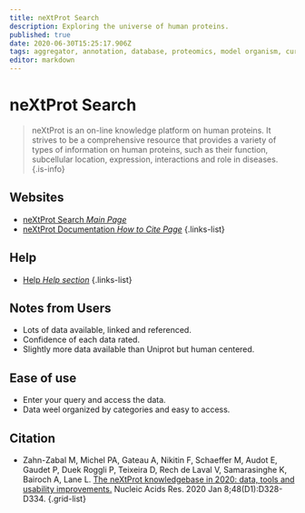 ```yaml
---
title: neXtProt Search
description: Exploring the universe of human proteins.
published: true
date: 2020-06-30T15:25:17.906Z
tags: aggregator, annotation, database, proteomics, model organism, curated, 2020
editor: markdown
---
```


# neXtProt Search

> neXtProt is an on-line knowledge platform on human proteins. It strives to be a comprehensive resource that provides a variety of types of information on human proteins, such as their function, subcellular location, expression, interactions and role in diseases.
{.is-info}

 

## Websites

- [neXtProt Search *Main Page*](https://www.nextprot.org/)
- [neXtProt Documentation *How to Cite Page*](https://www.nextprot.org/about/citing-nextprot)
{.links-list}

## Help
- [Help *Help section*](https://www.nextprot.org/help/simple-search)
{.links-list}

## Notes from Users
- Lots of data available, linked and referenced.
- Confidence of each data rated.
- Slightly more data available than Uniprot but human centered.

## Ease of use
- Enter your query and access the data.
- Data weel organized by categories and easy to access.

## Citation 

- Zahn-Zabal M, Michel PA, Gateau A, Nikitin F, Schaeffer M, Audot E, Gaudet P, Duek Roggli P, Teixeira D, Rech de Laval V, Samarasinghe K, Bairoch A, Lane L. [The neXtProt knowledgebase in 2020: data, tools and usability improvements.](https://academic.oup.com/nar/article/48/D1/D328/5625540) Nucleic Acids Res. 2020 Jan 8;48(D1):D328-D334.
{.grid-list}